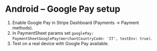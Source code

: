 # Android – Google Pay setup
1) Enable Google Pay in Stripe Dashboard (Payments → Payment methods).
2) In PaymentSheet params set `googlePay: PaymentSheetGooglePay(merchantCountryCode: 'IT', testEnv: true)`.
3) Test on a real device with Google Pay available.
